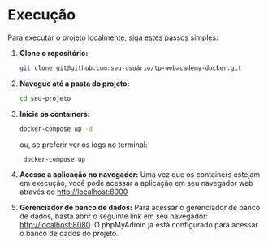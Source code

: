 # Execução

Para executar o projeto localmente, siga estes passos simples:

1. **Clone o repositório:**

   ```bash
   git clone git@github.com:seu-usuário/tp-webacademy-docker.git
    ```
2. **Navegue até a pasta do projeto:**

   ```bash
   cd seu-projeto
   ```

3. **Inicie os containers:**

   ```bash
   docker-compose up -d
   ```
   ou, se preferir ver os logs no terminal:
   ```bash
    docker-compose up
    ```

4. **Acesse a aplicação no navegador:** Uma vez que os containers estejam em execução, você pode acessar a aplicação em seu navegador web através do [http://localhost:8000](http://localhost:8000)

5. **Gerenciador de banco de dados:** Para acessar o gerenciador de banco de dados, basta abrir o seguinte link em seu navegador: [http://localhost:8080](http://localhost:8080). O phpMyAdmin já está configurado para acessar o banco de dados do projeto. 
